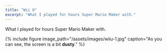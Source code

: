 ```yaml
---
title: "Wii U"
excerpt: "What I played for hours Super Mario Maker with."
---
```

What I played for hours Super Mario Maker with.

{% include figure image_path="/assets/images/wiiu-1.jpg" caption="As you can see, the screen is a bit **dusty**." %}